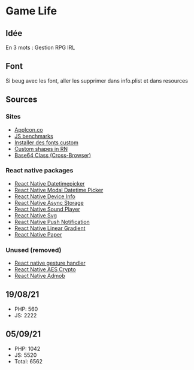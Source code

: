 # Game Life

## Idée
En 3 mots : Gestion RPG IRL

## Font
Si beug avec les font, aller les supprimer dans info.plist et dans resources

## Sources
### Sites
* [AppIcon.co](https://appicon.co/)
* [JS benchmarks](https://jsben.ch/WqlIl)
* [Installer des fonts custom](https://www.bigbinary.com/learn-react-native/adding-custom-fonts)
* [Custom shapes in RN](https://codedaily.io/tutorials/The-Shapes-of-React-Native)
* [Base64 Class (Cross-Browser)](https://stackoverflow.com/questions/246801/how-can-you-encode-a-string-to-base64-in-javascript)

### React native packages
* [React Native Datetimepicker](https://github.com/react-native-community/react-native-datetimepicker)
* [React Native Modal Datetime Picker](https://github.com/mmazzarolo/react-native-modal-datetime-picker)
* [React Native Device Info](https://github.com/react-native-device-info/react-native-device-info)
* [React Native Async Storage](https://github.com/react-native-async-storage/async-storage)
* [React Native Sound Player](https://www.npmjs.com/package/react-native-sound-player)
* [React Native Svg](https://github.com/react-native-svg/react-native-svg)
* [React Native Push Notification](https://www.npmjs.com/package/react-native-push-notification)
* [React Native Linear Gradient](https://github.com/react-native-linear-gradient/react-native-linear-gradient)
* [React Native Paper](https://www.npmjs.com/package/react-native-paper)

### Unused (removed)
* [React native gesture handler](https://www.npmjs.com/package/react-native-gesture-handler)
* [React Native AES Crypto](https://www.npmjs.com/package/react-native-aes-crypto)
* [React Native Admob](https://react-native-admob.github.io/admob)

## 19/08/21
* PHP: 560
* JS: 2222
## 05/09/21
* PHP: 1042
* JS: 5520
* Total: 6562